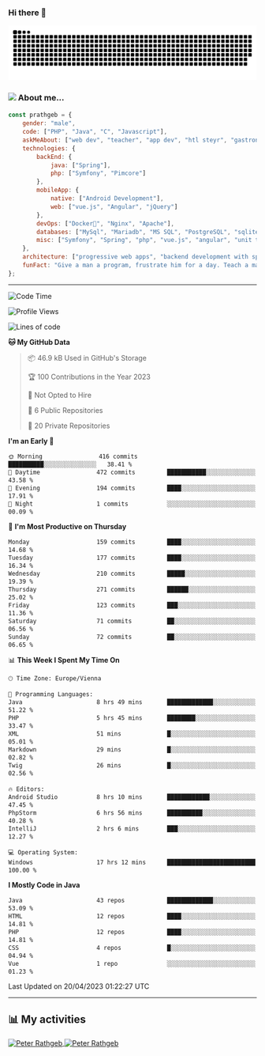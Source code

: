 ### Hi there 👋

<div align="center">
  <img  src="https://github.com/1999AZZAR/1999AZZAR/blob/main/resources/img/grid-snake.svg"
       alt="snake" />
</div>

### <img src="https://media.giphy.com/media/VgCDAzcKvsR6OM0uWg/giphy.gif" width="50"> About me...  

```javascript
const prathgeb = {
    gender: "male",
    code: ["PHP", "Java", "C", "Javascript"],
    askMeAbout: ["web dev", "teacher", "app dev", "htl steyr", "gastronaut"],
    technologies: {
        backEnd: {
            java: ["Spring"],
            php: ["Symfony", "Pimcore"]
        },
        mobileApp: {
            native: ["Android Development"],
            web: ["vue.js", "Angular", "jQuery"]
        },
        devOps: ["Docker🐳", "Nginx", "Apache"],
        databases: ["MySql", "Mariadb", "MS SQL", "PostgreSQL", "sqlite"],
        misc: ["Symfony", "Spring", "php", "vue.js", "angular", "unit testing", "ci/cd using github actions"]
    },
    architecture: ["progressive web apps", "backend development with spring", "backend development with symfony"],
    funFact: "Give a man a program, frustrate him for a day. Teach a man to program, frustrate him for a lifetime."
};
```

---
<!--START_SECTION:waka-->
![Code Time](http://img.shields.io/badge/Code%20Time-189%20hrs%2015%20mins-blue)

![Profile Views](http://img.shields.io/badge/Profile%20Views-0-blue)

![Lines of code](https://img.shields.io/badge/From%20Hello%20World%20I%27ve%20Written-2.5%20million%20lines%20of%20code-blue)

**🐱 My GitHub Data** 

> 📦 46.9 kB Used in GitHub's Storage 
 > 
> 🏆 100 Contributions in the Year 2023
 > 
> 🚫 Not Opted to Hire
 > 
> 📜 6 Public Repositories 
 > 
> 🔑 20 Private Repositories 
 > 
**I'm an Early 🐤** 

```text
🌞 Morning                416 commits         ██████████░░░░░░░░░░░░░░░   38.41 % 
🌆 Daytime                472 commits         ███████████░░░░░░░░░░░░░░   43.58 % 
🌃 Evening                194 commits         ████░░░░░░░░░░░░░░░░░░░░░   17.91 % 
🌙 Night                  1 commits           ░░░░░░░░░░░░░░░░░░░░░░░░░   00.09 % 
```
📅 **I'm Most Productive on Thursday** 

```text
Monday                   159 commits         ████░░░░░░░░░░░░░░░░░░░░░   14.68 % 
Tuesday                  177 commits         ████░░░░░░░░░░░░░░░░░░░░░   16.34 % 
Wednesday                210 commits         █████░░░░░░░░░░░░░░░░░░░░   19.39 % 
Thursday                 271 commits         ██████░░░░░░░░░░░░░░░░░░░   25.02 % 
Friday                   123 commits         ███░░░░░░░░░░░░░░░░░░░░░░   11.36 % 
Saturday                 71 commits          ██░░░░░░░░░░░░░░░░░░░░░░░   06.56 % 
Sunday                   72 commits          ██░░░░░░░░░░░░░░░░░░░░░░░   06.65 % 
```


📊 **This Week I Spent My Time On** 

```text
🕑︎ Time Zone: Europe/Vienna

💬 Programming Languages: 
Java                     8 hrs 49 mins       █████████████░░░░░░░░░░░░   51.22 % 
PHP                      5 hrs 45 mins       ████████░░░░░░░░░░░░░░░░░   33.47 % 
XML                      51 mins             █░░░░░░░░░░░░░░░░░░░░░░░░   05.01 % 
Markdown                 29 mins             █░░░░░░░░░░░░░░░░░░░░░░░░   02.82 % 
Twig                     26 mins             █░░░░░░░░░░░░░░░░░░░░░░░░   02.56 % 

🔥 Editors: 
Android Studio           8 hrs 10 mins       ████████████░░░░░░░░░░░░░   47.45 % 
PhpStorm                 6 hrs 56 mins       ██████████░░░░░░░░░░░░░░░   40.28 % 
IntelliJ                 2 hrs 6 mins        ███░░░░░░░░░░░░░░░░░░░░░░   12.27 % 

💻 Operating System: 
Windows                  17 hrs 12 mins      █████████████████████████   100.00 % 
```

**I Mostly Code in Java** 

```text
Java                     43 repos            █████████████░░░░░░░░░░░░   53.09 % 
HTML                     12 repos            ████░░░░░░░░░░░░░░░░░░░░░   14.81 % 
PHP                      12 repos            ████░░░░░░░░░░░░░░░░░░░░░   14.81 % 
CSS                      4 repos             █░░░░░░░░░░░░░░░░░░░░░░░░   04.94 % 
Vue                      1 repo              ░░░░░░░░░░░░░░░░░░░░░░░░░   01.23 % 
```




 Last Updated on 20/04/2023 01:22:27 UTC
<!--END_SECTION:waka-->

---
  ## 📊 My activities
  <a href="https://github.com/prathgeb">
    <img width=450 height=170 align="center" alt="Peter Rathgeb" src="https://github-readme-stats.vercel.app/api?username=prathgeb&include_all_commits=true&count_private=true&theme=midnight-purple&show_icons=true&bg_color=0D1117&hide_border=true" />
  </a>
  <a href="https://github.com/prathgeb">
    <img align="center" alt="Peter Rathgeb" src="https://github-readme-stats.vercel.app/api/top-langs/?username=prathgeb&include_all_commits=true&count_private=true&theme=midnight-purple&show_icons=true&layout=compact&bg_color=0D1117&hide_border=true" />
  </a>
